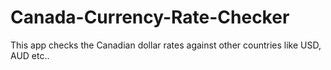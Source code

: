 # Canada-Currency-Rate-Checker
This app checks the Canadian dollar rates against other countries like USD, AUD etc..
